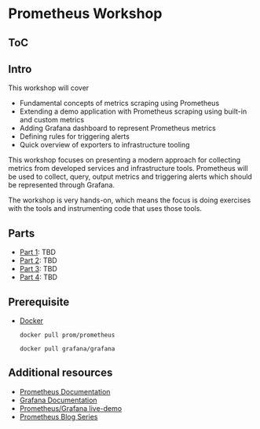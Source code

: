 # Prometheus Workshop

## ToC


## Intro

This workshop will cover

- Fundamental concepts of metrics scraping using Prometheus
- Extending a demo application with Prometheus scraping using built-in and
  custom metrics
- Adding Grafana dashboard to represent Prometheus metrics
- Defining rules for triggering alerts
- Quick overview of exporters to infrastructure tooling

This workshop focuses on presenting a modern approach for collecting metrics
from developed services and infrastructure tools. Prometheus will be used to
collect, query, output metrics and triggering alerts which should be represented
through Grafana.

The workshop is very hands-on, which means the focus is doing exercises with the
tools and instrumenting code that uses those tools.

## Parts

- [Part 1](part1/prometheus-and-grafana.md): TBD
- [Part 2](part2/instrumenting-code.md): TBD
- [Part 3](part3/metrics.md): TBD
- [Part 4](part4/alerts.md): TBD

## Prerequisite

- [Docker](https://docs.docker.com/)
    ```
    docker pull prom/prometheus
    ```
    ```
    docker pull grafana/grafana
    ```

## Additional resources

- [Prometheus Documentation](https://prometheus.io/docs/)
- [Grafana Documentation](https://grafana.com/docs/)
- [Prometheus/Grafana live-demo](http://demo.robustperception.io:3000/)
- [Prometheus Blog
  Series](https://blog.pvincent.io/2017/12/prometheus-blog-series-part-1-metrics-and-labels/)
